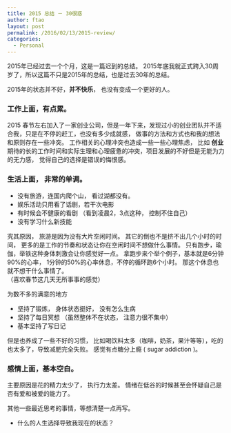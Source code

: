 ```yaml
---
title: 2015 总结 － 30很惑
author: ftao
layout: post
permalink: /2016/02/13/2015-review/
categories:
  - Personal
---
```


2015年已经过去一个个月，这是一篇迟到的总结。 
2015年底我就正式跨入30周岁了，所以这篇不只是2015年的总结，也是过去30年的总结。 

2015年的状态并不好，**并不快乐**， 也没有变成一个更好的人。

### 工作上面，有点累。 
2015 春节左右加入了一家创业公司，但是一年下来，发现过小的创业团队并不适合我，只是在不停的赶工，也没有多少成就感，
做事的方法和方式也和我的想法和原则存在一些冲突。 
工作相关的心理冲突也造成一些一些心理焦虑， 比如 **创业** 期待的长的工作时间和实际生理和心理疲惫的冲突，项目发展的不好但是无能为力的无力感， 
觉得自己的选择是错误的悔恨感。 

### 生活上面， 非常的单调。 

  * 没有旅游，连国内爬个山， 看过湖都没有。 
  * 娱乐活动只用看了话剧，若干次电影
  * 有时候会不健康的看剧 （看到凌晨2，3点这种， 控制不住自己）
  * 没有学习什么新技能

究其原因， 旅游是因为没有大片空闲时间。 
其它的倒也不是挤不出几个小时的时间， 更多的是工作的节奏和状态让你在空闲时间不想做什么事情。 
只有跑步，瑜伽，举铁这种身体刺激会让你感觉好一点。 
拿跑步来个举个例子，基本就是6分钟90%的心率， 1分钟的50%的心率休息，不停的循环跑6个小时。 
那这个休息也就不想干什么事情了。  
（喜欢春节这几天无所事事的感觉）

为数不多的满意的地方
  * 坚持了锻炼， 身体状态挺好， 没有怎么生病
  * 坚持了每日冥想 （虽然整体不在状态， 注意力很不集中）
  * 基本坚持了写日记

但是也养成了一些不好的习惯， 比如喝饮料太多（咖啡，奶茶，果汁等等），吃的也太多了，导致减肥完全失败。
感觉有点糖分上瘾 ( sugar addiction )。

### 感情上面，基本空白。
主要原因是花的精力太少了， 执行力太差。 
情绪在低谷的时候甚至会怀疑自己是否有爱和被爱的能力了。


其他一些最近思考的事情，等想清楚一点再写。 
 * 什么的人生选择导致我现在的状态？

